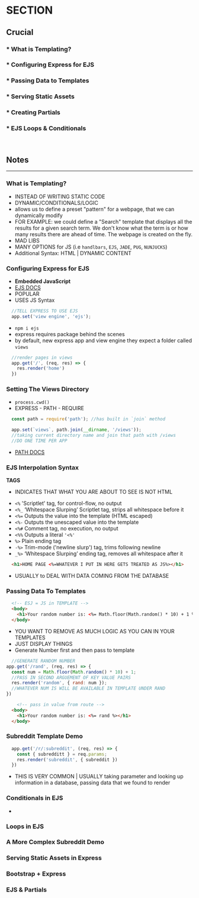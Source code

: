 # SECTION

## Crucial 

### * What is Templating?
### * Configuring Express for EJS
### * Passing Data to Templates
### * Serving Static Assets
### * Creating Partials
### * EJS Loops & Conditionals 

<br>

## Notes

<hr>

### What is Templating?
- INSTEAD OF WRITING STATIC CODE
- DYNAMIC/CONDITIONALS/LOGIC
- allows us to define a preset "pattern" for a webpage, that we can dynamically modify 
- FOR EXAMPLE: we could define a "Search" template that displays all the results for a given search term. We don't know what the term is or how many results there are ahead of time. The webpage is created on the fly.
- MAD LIBS
- MANY OPTIONS for JS (i.e `handlbars`, `EJS`, `JADE`, `PUG`, `NUNJUCKS`)
- Additional Syntax: HTML | DYNAMIC CONTENT

### Configuring Express for EJS
- **Embedded JavaScript**
- [EJS DOCS](https://ejs.co/)
- POPULAR
- USES JS Syntax 
```js
  //TELL EXPRESS TO USE EJS
  app.set('view engine', 'ejs');
```
- `npm i ejs`
- express requires package behind the scenes
- by default, new express app and view engine they expect a folder called `views`
```js
  //render pages in views
  app.get('/', (req, res) => {
    res.render('home')
  })

```

### Setting The Views Directory
- `process.cwd()`
- EXPRESS - PATH - REQUIRE
```js
  const path = require('path'); //has built in `join` method

  app.set(`views`, path.join(__dirname, '/views')); 
  //taking current directory name and join that path with /views
  //DO ONE TIME PER APP
```
- [PATH DOCS](https://nodejs.org/api/path.html)

### EJS Interpolation Syntax
**TAGS**
- INDICATES THAT WHAT YOU ARE ABOUT TO SEE IS NOT HTML
* `<%` 'Scriptlet' tag, for control-flow, no output
* `<%_` ‘Whitespace Slurping’ Scriptlet tag, strips all whitespace before it
* `<%=` Outputs the value into the template (HTML escaped)
* `<%-` Outputs the unescaped value into the template
* `<%#` Comment tag, no execution, no output
* `<%%` Outputs a literal `'<%'`
* `%>` Plain ending tag
* `-%>` Trim-mode ('newline slurp') tag, trims following newline
* `_%>` ‘Whitespace Slurping’ ending tag, removes all whitespace after it

```html
  <h1>HOME PAGE <%=WHATEVER I PUT IN HERE GETS TREATED AS JS%></h1>
```
- USUALLY to DEAL WITH DATA COMING FROM THE DATABASE

### Passing Data To Templates
```html
  <!-- ESJ = JS in TEMPLATE -->
  <body>
    <h1>Your random number is: <%= Math.floor(Math.random() * 10) + 1 %></h1>
  </body>
```
- YOU WANT TO REMOVE AS MUCH LOGIC AS YOU CAN IN YOUR TEMPLATES
- JUST DISPLAY THINGS
- Generate Number first and then pass to template
```js
  //GENERATE RANDOM NUMBER
app.get('/rand', (req, res) => {
  const num = Math.floor(Math.random() * 10) + 1;
  //PASS IN SECOND ARGUEMENT OF KEY VALUE PAIRS
  res.render('random', { rand: num });
  //WHATEVER NUM IS WILL BE AVAILABLE IN TEMPLATE UNDER RAND
})
```
```html
    <!-- pass in value from route -->
  <body>
    <h1>Your random number is: <%= rand %></h1>
  </body>
```

### Subreddit Template Demo
```js
  app.get('/r/:subreddit', (req, res) => {
    const { subredditt } = req.params;
    res.render('subreddit', { subreddit })
  })
```
- THIS IS VERY COMMON | USUALLY taking parameter and looking up information in a database, passing data that we found to render


### Conditionals in EJS
- 

### Loops in EJS

### A More Complex Subreddit Demo

### Serving Static Assets in Express

### Bootstrap + Express

### EJS & Partials
